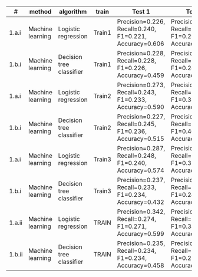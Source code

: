 | #      | method           | algorithm                | train  | Test 1                                                  | Test 2                                                  | Test 3                                                  |
|--------|------------------|--------------------------|--------|---------------------------------------------------------|---------------------------------------------------------|---------------------------------------------------------|
| 1.a.i | Machine learning | Logistic regression | Train1 | Precision=0.226, Recall=0.240, F1=0.221, Accuracy=0.606 | Precision=0.373, Recall=0.353, F1=0.298, Accuracy=0.590 | Precision=0.211, Recall=0.222, F1=0.200, Accuracy=0.647 |
| 1.b.i | Machine learning | Decision tree classifier | Train1 | Precision=0.228, Recall=0.228, F1=0.226, Accuracy=0.459 | Precision=0.303, Recall=0.275, F1=0.282, Accuracy=0.502 | Precision=0.216, Recall=0.238, F1=0.225, Accuracy=0.499 |
| 1.a.i | Machine learning | Logistic regression | Train2 | Precision=0.273, Recall=0.243, F1=0.233, Accuracy=0.590 | Precision=0.524, Recall=0.401, F1=0.383, Accuracy=0.611 | Precision=0.285, Recall=0.246, F1=0.234, Accuracy=0.634 |
| 1.b.i | Machine learning | Decision tree classifier | Train2 | Precision=0.227, Recall=0.245, F1=0.236, Accuracy=0.515 | Precision=0.413, Recall=0.405, F1=0.407, Accuracy=0.533 | Precision=0.198, Recall=0.235, F1=0.212, Accuracy=0.510 |
| 1.a.i | Machine learning | Logistic regression | Train3 | Precision=0.287, Recall=0.248, F1=0.240, Accuracy=0.574 | Precision=0.400, Recall=0.318, F1=0.311, Accuracy=0.625 | Precision=0.282, Recall=0.268, F1=0.253, Accuracy=0.646 |
| 1.b.i | Machine learning | Decision tree classifier | Train3 | Precision=0.237, Recall=0.233, F1=0.234, Accuracy=0.432 | Precision=0.255, Recall=0.227, F1=0.240, Accuracy=0.476 | Precision=0.240, Recall=0.234, F1=0.232, Accuracy=0.457 |
| 1.a.ii | Machine learning | Logistic regression | TRAIN | Precision=0.342, Recall=0.274, F1=0.271, Accuracy=0.599 | Precision=0.459, Recall=0.344, F1=0.348, Accuracy=0.644 | Precision=0.503, Recall=0.297, F1=0.292, Accuracy=0.664 |
| 1.b.ii | Machine learning | Decision tree classifier | TRAIN | Precision=0.235, Recall=0.234, F1=0.234, Accuracy=0.458 | Precision=0.231, Recall=0.217, F1=0.224, Accuracy=0.484 | Precision=0.318, Recall=0.267, F1=0.268, Accuracy=0.509 |
